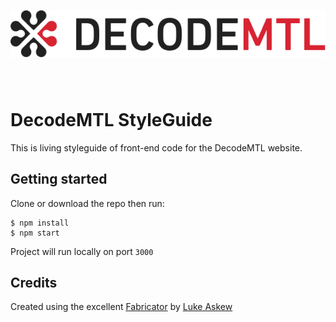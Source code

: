<p style="text-align: center; margin-bottom: 80px;">
  <img src="src/assets/toolkit/images/decode-logo.png" width="600">
</p>

# DecodeMTL StyleGuide

This is living styleguide of front-end code for the DecodeMTL website.


## Getting started

Clone or download the repo then run:

```
$ npm install
$ npm start
```

Project will run locally on port `3000`

## Credits

Created using the excellent [Fabricator](http://fbrctr.github.io/) by [Luke Askew](http://twitter.com/lukeaskew)
